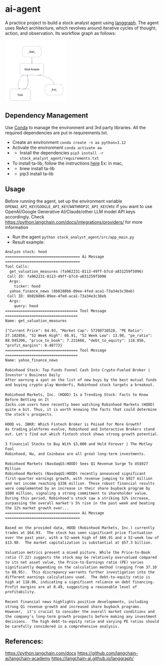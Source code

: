 # ai-agent
A practice project to build a stock analyst agent using [langgraph](https://www.langchain.com/langgraph). 
The agent uses ReAct architecture, which revolves around iterative cycles of thought, action, and observation.
Its workflow graph as follows:

<img src="workflow_graph.png" alt="Workflow Graph" width="200" height="200">

## Dependency Management
Use [Conda](https://docs.conda.io/projects/conda/en/latest/user-guide/getting-started.html) to manage the environment and 3rd party libraries.
All the required dependencies are put in requirements.txt.
* Create an environment `conda create -n aa python=3.12`
* Activate the environment `conda activate aa`
* * Install the dependencies 
`pip3 install -r stock_analyst_agent/requirements.txt`
* To install ta-lib, follow the instructions [here](https://github.com/TA-Lib/ta-lib-python) Ex: in mac,
* *  brew install ta-lib
* *  pip3 install ta-lib

## Usage
Before running the agent, set up the environment variable `OPENAI_API_KEY`/`GOOGLE_API_KEY`/`ANTHROPIC_API_KEY`/etc 
if you want to use OpenAI/Google Generative AI/Claude/other LLM model API keys accordingly.
Check https://python.langchain.com/docs/integrations/providers/ for more information
* Run the agent `python stock_analyst_agent/src/app_main.py`
* Result example:

```
Analyze stock: hood
================================== Ai Message ==================================
Tool Calls:
  get_valuation_measures (fa962231-8113-49ff-b7cd-a831259f5096)
 Call ID: fa962231-8113-49ff-b7cd-a831259f5096
  Args:
    ticker: hood
  yahoo_finance_news (8b0288b6-09ee-4fed-aca1-73a34e3c38eb)
 Call ID: 8b0288b6-09ee-4fed-aca1-73a34e3c38eb
  Args:
    query: hood
================================= Tool Message =================================
Name: get_valuation_measures

{"Current Price": 64.93, "Market Cap": 57298710528, "PE Ratio": 37.102856, "52 Week High": 66.91, "52 Week Low": 13.98, "pe_ratio": 88.945206, "price_to_book": 7.221666, "debt_to_equity": 118.056, "profit_margins": 0.48773}
================================= Tool Message =================================
Name: yahoo_finance_news

Robinhood Stock: Top Funds Funnel Cash Into Crypto-Fueled Broker | Investor's Business Daily
After earning a spot on the list of new buys by the best mutual funds and buying crypto play WonderFi, Robinhood stock targets a breakout.

Robinhood Markets, Inc. (HOOD) Is a Trending Stock: Facts to Know Before Betting on It
Zacks.com users have recently been watching Robinhood Markets (HOOD) quite a bit. Thus, it is worth knowing the facts that could determine the stock's prospects.

HOOD vs. IBKR: Which Fintech Broker is Poised for More Growth?
As trading platforms evolve, Robinhood and Interactive Brokers stand out. Let's find out which fintech stock shows strong growth potential.

3 Financial Stocks to Buy With $3,000 and Hold Forever | The Motley Fool
Robinhood, Nu, and Coinbase are all great long-term investments.

Robinhood Markets (NasdaqGS:HOOD) Sees Q1 Revenue Surge To US$927 Million
Robinhood Markets (NasdaqGS:HOOD) recently announced significant first-quarter earnings growth, with revenue jumping to $927 million and net income reaching $336 million. These robust financial results were complemented by an increase in their share buyback program by $500 million, signaling a strong commitment to shareholder value. During this period, Robinhood's stock saw a striking 52% increase, surpassing the overall market's 5% rise in the past week and beating the 12% market growth over...
================================== Ai Message ==================================

Based on the provided data, HOOD (Robinhood Markets, Inc.) currently trades at $64.93.  The stock has seen significant price fluctuation over the past year, with a 52-week high of $66.91 and a 52-week low of $13.98.  The market capitalization is substantial at $57.3 billion.

Valuation metrics present a mixed picture. While the Price-to-Book ratio (7.22) suggests the stock may be relatively overvalued compared to its net asset value, the Price-to-Earnings ratio (PE) varies significantly depending on the calculation method (ranging from 37.10 to 88.95).  This discrepancy warrants further investigation into the different earnings calculations used.  The debt-to-equity ratio is high at 118.06, indicating a significant reliance on debt financing. Profit margins are at 0.49, suggesting a reasonable level of profitability.

Recent financial news highlights positive developments, including strong Q1 revenue growth and increased share buyback programs.  However,  it's crucial to consider the overall market conditions and the company's long-term growth prospects before making any investment decisions.  The high debt-to-equity ratio and varying PE ratios should be carefully considered in a comprehensive analysis.
```

## References:
https://python.langchain.com/docs
https://github.com/langchain-ai/langchain-academy
https://langchain-ai.github.io/langgraph/
